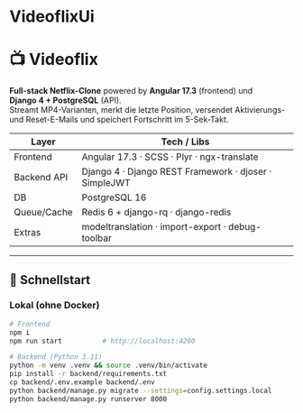 # VideoflixUi

# 📺 Videoflix

**Full-stack Netflix-Clone** powered by **Angular 17.3** (frontend) und  
**Django 4 + PostgreSQL** (API).  
Streamt MP4-Varianten, merkt die letzte Position, versendet
Aktivierungs- und Reset-E-Mails und speichert Fortschritt im 5-Sek-Takt.

| Layer        | Tech / Libs                                                    |
|--------------|----------------------------------------------------------------|
| Frontend     | Angular 17.3 · SCSS · Plyr · ngx-translate                     |
| Backend API  | Django 4 · Django REST Framework · djoser · SimpleJWT          |
| DB           | PostgreSQL 16                                                  |
| Queue/Cache  | Redis 6 + django-rq · django-redis                             |
| Extras       | modeltranslation · import-export · debug-toolbar               |

---

## 🚀 Schnellstart

### Lokal (ohne Docker)

```bash
# Frontend
npm i
npm run start          # http://localhost:4200

# Backend (Python 3.11)
python -m venv .venv && source .venv/bin/activate
pip install -r backend/requirements.txt
cp backend/.env.example backend/.env
python backend/manage.py migrate --settings=config.settings.local
python backend/manage.py runserver 8000
